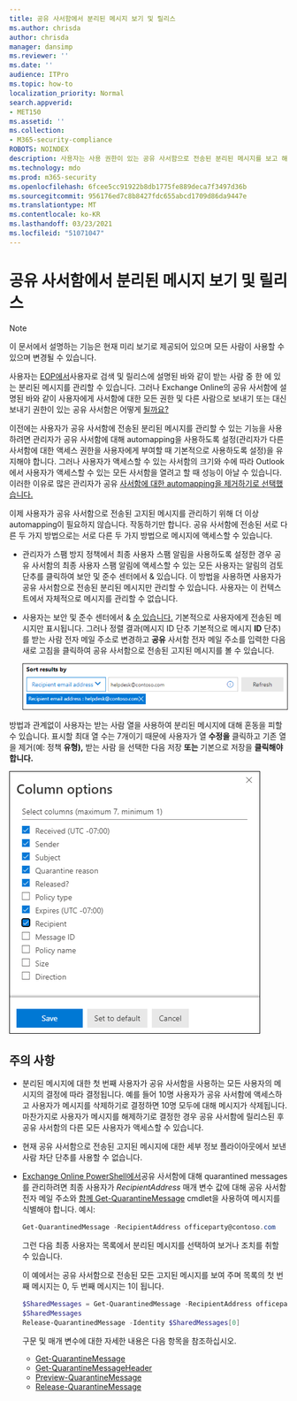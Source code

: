 ```yaml
---
title: 공유 사서함에서 분리된 메시지 보기 및 릴리스
ms.author: chrisda
author: chrisda
manager: dansimp
ms.reviewer: ''
ms.date: ''
audience: ITPro
ms.topic: how-to
localization_priority: Normal
search.appverid:
- MET150
ms.assetid: ''
ms.collection:
- M365-security-compliance
ROBOTS: NOINDEX
description: 사용자는 사용 권한이 있는 공유 사서함으로 전송된 분리된 메시지를 보고 해당 메시지를 보는 방법을 배울 수 있습니다.
ms.technology: mdo
ms.prod: m365-security
ms.openlocfilehash: 6fcee5cc91922b8db1775fe889deca7f3497d36b
ms.sourcegitcommit: 956176ed7c8b8427fdc655abcd1709d86da9447e
ms.translationtype: MT
ms.contentlocale: ko-KR
ms.lasthandoff: 03/23/2021
ms.locfileid: "51071047"
---
```

# <a name="view-and-release-quarantined-messages-from-shared-mailboxes"></a>공유 사서함에서 분리된 메시지 보기 및 릴리스

> [!NOTE]
> 이 문서에서 설명하는 기능은 현재 미리 보기로 제공되어 있으며 모든 사람이 사용할 수 있으며 변경될 수 있습니다.

사용자는 [EOP에서](find-and-release-quarantined-messages-as-a-user.md)사용자로 검색 및 릴리스에 설명된 바와 같이 받는 사람 중 한 에 있는 분리된 메시지를 관리할 수 있습니다. 그러나 Exchange Online의 공유 사서함에 설명된 바와 같이 사용자에게 사서함에 대한 모든 권한 및 다른 사람으로 보내기 또는 대신 보내기 권한이 있는 공유 사서함은 어떻게 [될까요?](/exchange/collaboration-exo/shared-mailboxes)

이전에는 사용자가 공유 사서함에 전송된 분리된 메시지를 관리할 수 있는 기능을 사용하려면 관리자가 공유 사서함에 대해 automapping을 사용하도록 설정(관리자가 다른 사서함에 대한 액세스 권한을 사용자에게 부여할 때 기본적으로 사용하도록 설정)을 유지해야 합니다. 그러나 사용자가 액세스할 수 있는 사서함의 크기와 수에 따라 Outlook에서 사용자가 액세스할 수  있는 모든 사서함을 열려고 할 때 성능이 아날 수 있습니다. 이러한 이유로 많은 관리자가 공유 [사서함에 대한 automapping을 제거하기로 선택했습니다.](/outlook/troubleshoot/profiles-and-accounts/remove-automapping-for-shared-mailbox)

이제 사용자가 공유 사서함으로 전송된 고지된 메시지를 관리하기 위해 더 이상 automapping이 필요하지 않습니다. 작동하기만 합니다. 공유 사서함에 전송된 서로 다른 두 가지 방법으로는 서로 다른 두 가지 방법으로 메시지에 액세스할 수 있습니다.

- 관리자가 스팸 [](https://docs.microsoft.com/microsoft-365/security/defender-365-security/configure-your-spam-filter-policies) 방지 정책에서 최종 사용자 스팸 알림을 사용하도록 설정한 경우 공유 사서함의 최종 사용자 스팸 알림에  액세스할 수 있는 모든 사용자는 알림의 검토 단추를 클릭하여 보안 및 준수 센터에서 & 있습니다. 이 방법을 사용하면 사용자가 공유 사서함으로 전송된 분리된 메시지만 관리할 수 있습니다. 사용자는 이 컨텍스트에서 자체적으로 메시지를 관리할 수 없습니다.

- 사용자는 보안 및 준수 센터에서 & [수 있습니다.](find-and-release-quarantined-messages-as-a-user.md) 기본적으로 사용자에게 전송된 메시지만 표시됩니다. 그러나 정렬 결과(메시지  ID 단추 기본적으로 메시지 **ID** 단추)를 받는 사람 전자 메일 주소로 변경하고 **공유** 사서함 전자 메일 주소를 입력한 다음 새로 고침을 클릭하여 공유 사서함으로 전송된 고지된 메시지를 볼 수 있습니다. 

  ![받는 사람 전자 메일 주소로 quarantined 메시지를 정렬합니다.](../../media/quarantine-sort-results-by-recipient-email-address.png)

방법과 관계없이 사용자는 받는 사람 열을  사용하여 분리된 메시지에 대해 혼동을 피할 수 있습니다. 표시할 최대 열 수는 7개이기 때문에 사용자가 열 **수정을** 클릭하고 기존 열을 제거(예: 정책 **유형),** 받는 사람 을 선택한 다음 저장 **또는** 기본으로 저장을 **클릭해야 합니다.**

  ![정책 유형 열을 제거하고 받는 사람 열을 분리합니다.](../../media/quarantine-add-recipient-column.png)

## <a name="things-to-keep-in-mind"></a>주의 사항

- 분리된 메시지에 대한 첫 번째 사용자가 공유 사서함을 사용하는 모든 사용자의 메시지의 결정에 따라 결정됩니다. 예를 들어 10명 사용자가 공유 사서함에 액세스하고 사용자가 메시지를 삭제하기로 결정하면 10명 모두에 대해 메시지가 삭제됩니다. 마찬가지로 사용자가 메시지를 해제하기로 결정한 경우 공유 사서함에 릴리스된 후 공유 사서함의 다른 모든 사용자가 액세스할 수 있습니다.

- 현재 공유  사서함으로 전송된 고지된  메시지에 대한 세부 정보 플라이아웃에서 보낸 사람 차단 단추를 사용할 수 없습니다.

- [Exchange Online PowerShell에서](/powershell/exchange/connect-to-exchange-online-powershell)공유 사서함에 대해 quarantined messages를 관리하려면 최종 사용자가 _RecipientAddress_ 매개 변수 값에 대해 공유 사서함 전자 메일 주소와 [함께 Get-QuarantineMessage](/powershell/module/exchange/get-quarantinemessage) cmdlet을 사용하여 메시지를 식별해야 합니다. 예시:

  ```powershell
  Get-QuarantinedMessage -RecipientAddress officeparty@contoso.com
  ```

  그런 다음 최종 사용자는 목록에서 분리된 메시지를 선택하여 보거나 조치를 취할 수 있습니다.

  이 예에서는 공유 사서함으로 전송된 모든 고지된 메시지를 보여 주며 목록의 첫 번째 메시지는 0, 두 번째 메시지는 1이 됩니다.

  ```powershell
  $SharedMessages = Get-QuarantinedMessage -RecipientAddress officeparty@contoso.com | select -ExpandProperty Identity
  $SharedMessages
  Release-QuarantinedMessage -Identity $SharedMessages[0]
  ```

  구문 및 매개 변수에 대한 자세한 내용은 다음 항목을 참조하십시오.

  - [Get-QuarantineMessage](/powershell/module/exchange/get-quarantinemessage)
  - [Get-QuarantineMessageHeader](/powershell/module/exchange/get-quarantinemessageheader)
  - [Preview-QuarantineMessage](/powershell/module/exchange/preview-quarantinemessage)
  - [Release-QuarantineMessage](/powershell/module/exchange/release-quarantinemessage)